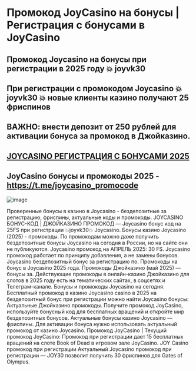 # Промокод JoyCasino на бонусы | Регистрация с бонусами в JoyCasino

## Промокод Joycasino на бонусы при регистрации в 2025 году 💥 joyvk30

## При регистрации с промокодом Joycasino 💥 joyvk30 💥 новые клиенты казино получают 25 фриспинов 

## ВАЖНО: внести депозит от 250 рублей для активации бонуса за промокод в Джойказино. 

## [JOYCASINO РЕГИСТРАЦИЯ С БОНУСАМИ 2025](https://linksc.ru/joycasino-vip)

## JoyCasino бонусы и промокоды 2025 - https://t.me/joycasino_promocode


![image](https://github.com/user-attachments/assets/0edf2afb-1779-4e56-aecc-fb51c43a249c)


Проверенные бонусы в казино в Joycasino - бездепозитные за регистрацию, фриспины, актуальные коды и промокоды. JOYCASINO БОНУС-КОД | ДЖОЙКАЗИНО ПРОМОКОД — Joycasino бонус код на 25FS при регистрации 💥joyvk30💥 Joycasino. Бонусы казино Joycasino (2025) - промокоды. По промокодам можно даже получить бездепозитные бонусы Joycasino на сегодня в России, но на сайте они не публикуются.
Joycasino промокод на АПРЕЛЬ 2025: 30 FS. Joycasino промокод работает по принципу добавления, а не замены бонусов.
Joycasino бездепозитный бонус за регистрацию по. Промокоды на бонус в Joycasino 2025 года.
Промокоды Джойказино (май 2025) — бонусы за. Действующие промокоды в онлайн-казино Джойказино для слотов в 2025 году есть на тематических сайтах, в соцсетях и Телеграм-канале.
Бонусы и промокоды Joycasino на сегодня. Бесплатный промокод в казино Joycasino casino в 2025 на бездепозитный бонус при регистрации можно найти Joycasino бонусы: Актуальные Джойказино промокоды. Получите промокод JoyCasino, используйте бонусный код для бесплатных вращений и откройте мир бездепозитных бонусов.
Актуальные бонусы казино Joycasino — фриспины. Для активации бонуса нужно использовать актуальный промокод от казино Joycasino.
Промокод JoyCasino | Текущий промокод JoyCasino: Промокод при регистрации дает 15 бесплатных вращений на слоте Book of Dead в игровом зале JoyCasino.
JOY Casino промокод при регистрации Актуальный Joycasino промокод при регистрации — JOY30 позволит получить 30 фриспинов для Gates of Olympus.
